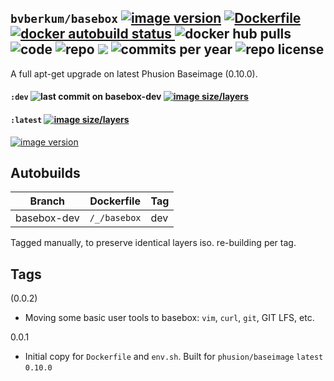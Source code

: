 ## ``bvberkum/basebox`` [![image version](https://images.microbadger.com/badges/version/bvberkum/basebox.svg)](https://microbadger.com/images/bvberkum/basebox "microbadger.com version metadata") [ ![Dockerfile](https://img.shields.io/badge/Dockerfile-GitHub-blue.svg) ](https://github.com/bvberkum/x-docker/blob/master/_/basebox/Dockerfile) [ ![docker autobuild status](https://img.shields.io/docker/build/bvberkum/basebox.svg) ](https://cloud.docker.com/repository/docker/bvberkum/basebox) ![docker hub pulls](https://img.shields.io/docker/pulls/bvberkum/basebox.svg) ![code](https://img.shields.io/github/languages/code-size/bvberkum/x-docker.svg) ![repo](https://img.shields.io/github/repo-size/bvberkum/x-docker.svg) ![](https://img.shields.io/maintenance/yes/2019.svg) ![commits per year](https://img.shields.io/github/commit-activity/y/bvberkum/x-docker.svg) ![repo license](https://img.shields.io/github/license/bvberkum/x-docker.svg)

A full apt-get upgrade on latest Phusion Baseimage (0.10.0).

#### ``:dev`` ![last commit on basebox-dev](https://img.shields.io/github/last-commit/bvberkum/x-docker/basebox-dev.svg) [![image size/layers](https://images.microbadger.com/badges/image/bvberkum/basebox:dev.svg)](https://microbadger.com/images/bvberkum/basebox:dev "Get your own image badge on microbadger.com")

#### ``:latest`` [![image size/layers](https://images.microbadger.com/badges/image/bvberkum/basebox.svg)](https://microbadger.com/images/bvberkum/basebox "microbadger.com image metadata")
[![image version](https://images.microbadger.com/badges/version/bvberkum/basebox.svg)](https://microbadger.com/images/bvberkum/basebox "microbadger.com version metadata")


## Autobuilds
Branch           | Dockerfile                   | Tag
---------------- | -----------------------------| ----------------------------
basebox-dev      | ``/_/basebox``               | dev

Tagged manually, to preserve identical layers iso. re-building per tag.

## Tags
(0.0.2)
  - Moving some basic user tools to basebox: `vim`, `curl`, `git`, GIT LFS, etc.

0.0.1
  - Initial copy for ``Dockerfile`` and ``env.sh``.
    Built for ``phusion/baseimage`` ``latest`` ``0.10.0``
